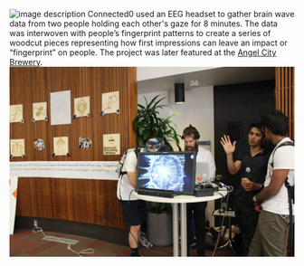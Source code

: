 ![image description][splash]
Connected0 used an EEG headset to gather brain wave data from two people holding each other's gaze for 8 minutes. The data was interwoven with people’s fingerprint patterns to create a series of woodcut pieces representing how first impressions can leave an impact or “fingerprint” on people. The project was later featured at the [Angel City Brewery](http://angelcitybrewery.com/).
![image description][secondary]


[splash]: img/splash.JPG
[secondary]: img/secondary.jpg
[tertiary]: img/url
